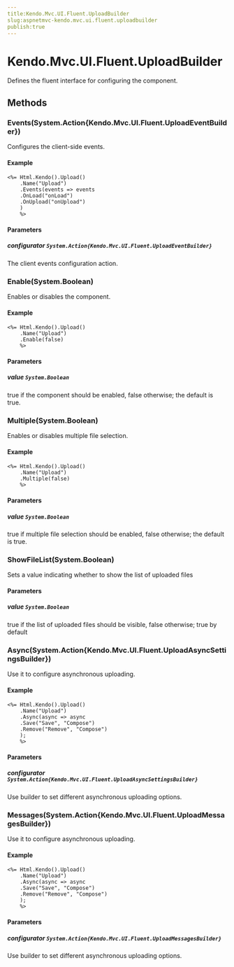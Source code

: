 ```yaml
---
title:Kendo.Mvc.UI.Fluent.UploadBuilder
slug:aspnetmvc-kendo.mvc.ui.fluent.uploadbuilder
publish:true
---
```


# Kendo.Mvc.UI.Fluent.UploadBuilder

Defines the fluent interface for configuring the  component.

## Methods

### Events(System.Action{Kendo.Mvc.UI.Fluent.UploadEventBuilder})
Configures the client-side events.

#### Example
    <%= Html.Kendo().Upload()
        .Name("Upload")
        .Events(events => events
        .OnLoad("onLoad")
        .OnUpload("onUpload")
        )
        %>

#### Parameters

##### configurator `System.Action{Kendo.Mvc.UI.Fluent.UploadEventBuilder}`
The client events configuration action.

### Enable(System.Boolean)
Enables or disables the component.

#### Example
    <%= Html.Kendo().Upload()
        .Name("Upload")
        .Enable(false)
        %>

#### Parameters

##### value `System.Boolean`
true if the component should be enabled, false otherwise; the default is true.

### Multiple(System.Boolean)
Enables or disables multiple file selection.

#### Example
    <%= Html.Kendo().Upload()
        .Name("Upload")
        .Multiple(false)
        %>

#### Parameters

##### value `System.Boolean`
true if multiple file selection should be enabled, false otherwise; the default is true.

### ShowFileList(System.Boolean)
Sets a value indicating whether to show the list of uploaded files

#### Parameters

##### value `System.Boolean`
true if the list of uploaded files should be visible, false otherwise; true by default

### Async(System.Action{Kendo.Mvc.UI.Fluent.UploadAsyncSettingsBuilder})
Use it to configure asynchronous uploading.

#### Example
    <%= Html.Kendo().Upload()
        .Name("Upload")
        .Async(async => async
        .Save("Save", "Compose")
        .Remove("Remove", "Compose")
        );
        %>

#### Parameters

##### configurator `System.Action{Kendo.Mvc.UI.Fluent.UploadAsyncSettingsBuilder}`
Use builder to set different asynchronous uploading options.

### Messages(System.Action{Kendo.Mvc.UI.Fluent.UploadMessagesBuilder})
Use it to configure asynchronous uploading.

#### Example
    <%= Html.Kendo().Upload()
        .Name("Upload")
        .Async(async => async
        .Save("Save", "Compose")
        .Remove("Remove", "Compose")
        );
        %>

#### Parameters

##### configurator `System.Action{Kendo.Mvc.UI.Fluent.UploadMessagesBuilder}`
Use builder to set different asynchronous uploading options.